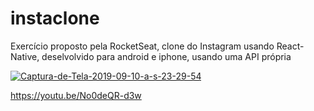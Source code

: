 # instaclone
Exercício proposto pela RocketSeat, clone do Instagram usando React-Native, deselvolvido para android e iphone, usando uma API própria

<a href="https://ibb.co/6Z43tV1"><img src="https://i.ibb.co/3s0DFGM/Captura-de-Tela-2019-09-10-a-s-23-29-54.png" alt="Captura-de-Tela-2019-09-10-a-s-23-29-54" border="0"></a>

https://youtu.be/No0deQR-d3w
